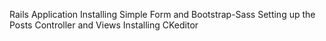 
Rails Application
Installing Simple Form and Bootstrap-Sass
Setting up the Posts Controller and Views
Installing CKeditor
